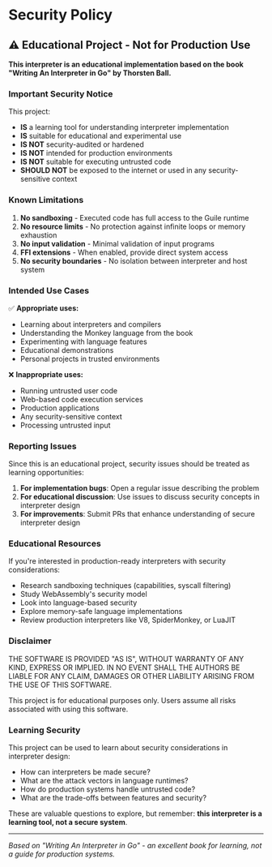 # Security Policy

## ⚠️ Educational Project - Not for Production Use

**This interpreter is an educational implementation based on the book "Writing An Interpreter in Go" by Thorsten Ball.**

### Important Security Notice

This project:
- **IS** a learning tool for understanding interpreter implementation
- **IS** suitable for educational and experimental use
- **IS NOT** security-audited or hardened
- **IS NOT** intended for production environments
- **IS NOT** suitable for executing untrusted code
- **SHOULD NOT** be exposed to the internet or used in any security-sensitive context

### Known Limitations

1. **No sandboxing** - Executed code has full access to the Guile runtime
2. **No resource limits** - No protection against infinite loops or memory exhaustion
3. **No input validation** - Minimal validation of input programs
4. **FFI extensions** - When enabled, provide direct system access
5. **No security boundaries** - No isolation between interpreter and host system

### Intended Use Cases

✅ **Appropriate uses:**
- Learning about interpreters and compilers
- Understanding the Monkey language from the book
- Experimenting with language features
- Educational demonstrations
- Personal projects in trusted environments

❌ **Inappropriate uses:**
- Running untrusted user code
- Web-based code execution services
- Production applications
- Any security-sensitive context
- Processing untrusted input

### Reporting Issues

Since this is an educational project, security issues should be treated as learning opportunities:

1. **For implementation bugs**: Open a regular issue describing the problem
2. **For educational discussion**: Use issues to discuss security concepts in interpreter design
3. **For improvements**: Submit PRs that enhance understanding of secure interpreter design

### Educational Resources

If you're interested in production-ready interpreters with security considerations:

- Research sandboxing techniques (capabilities, syscall filtering)
- Study WebAssembly's security model
- Look into language-based security
- Explore memory-safe language implementations
- Review production interpreters like V8, SpiderMonkey, or LuaJIT

### Disclaimer

THE SOFTWARE IS PROVIDED "AS IS", WITHOUT WARRANTY OF ANY KIND, EXPRESS OR IMPLIED. IN NO EVENT SHALL THE AUTHORS BE LIABLE FOR ANY CLAIM, DAMAGES OR OTHER LIABILITY ARISING FROM THE USE OF THIS SOFTWARE.

This project is for educational purposes only. Users assume all risks associated with using this software.

### Learning Security

This project can be used to learn about security considerations in interpreter design:

- How can interpreters be made secure?
- What are the attack vectors in language runtimes?
- How do production systems handle untrusted code?
- What are the trade-offs between features and security?

These are valuable questions to explore, but remember: **this interpreter is a learning tool, not a secure system**.

---

*Based on "Writing An Interpreter in Go" - an excellent book for learning, not a guide for production systems.*